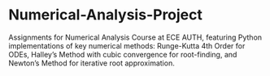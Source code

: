 # Numerical-Analysis-Project
Assignments for Numerical Analysis Course at ECE AUTH, featuring Python implementations of key numerical methods: Runge-Kutta 4th Order for ODEs, Halley’s Method with cubic convergence for root-finding, and Newton’s Method for iterative root approximation.
